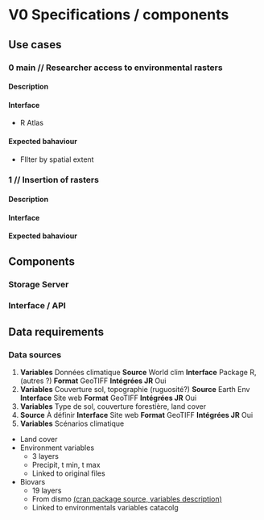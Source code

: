 # V0 Specifications / components

## Use cases

### 0 main // Researcher access to environmental rasters

#### Description



#### Interface

* R Atlas

#### Expected bahaviour

* FIlter by spatial extent

### 1 // Insertion of rasters

#### Description



#### Interface



#### Expected bahaviour



## Components

### Storage Server

### Interface / API

## Data requirements

### Data sources



1. **Variables** Données climatique **Source** World clim **Interface** Package R, (autres ?) **Format** GeoTIFF **Intégrées JR** Oui
2. **Variables** Couverture sol, topographie (ruguosité?) **Source** Earth Env **Interface** Site web **Format** GeoTIFF **Intégrées JR** Oui
3. **Variables** Type de sol, couverture forestière, land cover
4. **Source** À définir **Interface** Site web **Format** GeoTIFF **Intégrées JR** Oui
5. **Variables** Scénarios climatique

* Land cover
* Environment variables
  * 3 layers
  * Precipit, t min, t max
  * Linked to original files
* Biovars
  * 19 layers
  * From dismo [(cran package source, ](https://cran.r-project.org/web/packages/dismo/dismo.pdf)[variables description)](https://www.worldclim.org/data/bioclim.html)
  * Linked to environmentals variables catacolg

####




